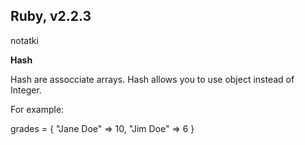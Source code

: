 ## Ruby, v2.2.3
notatki

<b>Hash</b>

Hash are assocciate arrays. Hash allows you to use object instead of Integer.

For example:

grades = { "Jane Doe" => 10, "Jim Doe" => 6 }

